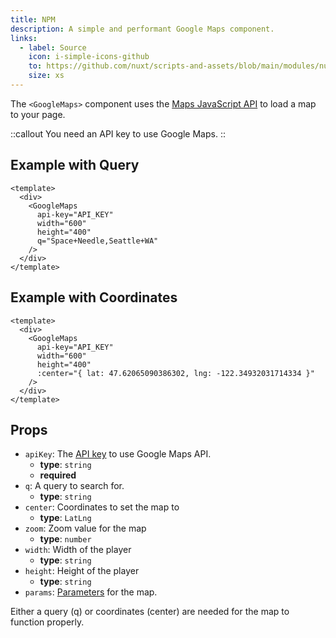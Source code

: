 ```yaml
---
title: NPM
description: A simple and performant Google Maps component.
links:
  - label: Source
    icon: i-simple-icons-github
    to: https://github.com/nuxt/scripts-and-assets/blob/main/modules/nuxt-third-party-capital/src/runtime/components/GoogleMaps.ts
    size: xs
---
```


The `<GoogleMaps>` component uses the [Maps JavaScript API](https://developers.google.com/maps/documentation/javascript) to load a map to your page.

::callout
You need an API key to use Google Maps.
::

## Example with Query

```vue
<template>
  <div>
    <GoogleMaps
      api-key="API_KEY"
      width="600"
      height="400"
      q="Space+Needle,Seattle+WA"
    />
  </div>
</template>
```

## Example with Coordinates

```vue
<template>
  <div>
    <GoogleMaps
      api-key="API_KEY"
      width="600"
      height="400"
      :center="{ lat: 47.62065090386302, lng: -122.34932031714334 }"
    />
  </div>
</template>
```

## Props

- `apiKey`: The [API key](https://developers.google.com/maps/documentation/javascript/get-api-key) to use Google Maps API.
  - **type**: `string`
  - **required**
- `q`: A query to search for.
  - **type**: `string`
- `center`: Coordinates to set the map to
  - **type**: `LatLng`
- `zoom`: Zoom value for the map
  - **type**: `number`
- `width`: Width of the player
  - **type**: `string`
- `height`: Height of the player
  - **type**: `string`
- `params`: [Parameters](https://developers.google.com/maps/documentation/javascript/load-maps-js-api#optional_parameters) for the map.

Either a query (q) or coordinates (center) are needed for the map to function properly.
